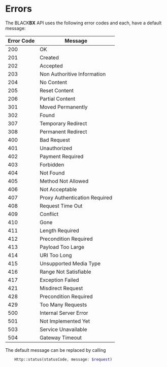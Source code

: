 # Errors

The BLACK<strong>BX</strong> API uses the following error codes and each, have a default message:


Error Code | Message
---------- | -------
200 | OK
201 | Created
202 | Accepted
203 | Non Authoritive Information
204 | No Content
205 | Reset Content
206 | Partial Content
301 | Moved Permanently
302 | Found
307 | Temporary Redirect
308 | Permanent Redirect
400 | Bad Request
401 | Unauthorized
402 | Payment Required
403 | Forbidden
404 | Not Found
405 | Method Not Allowed
406 | Not Acceptable
407 | Proxy Authentication Required
408 | Request Time Out
409 | Conflict
410 | Gone
411 | Length Required
412 | Precondition Required
413 | Payload Too Large
414 | URI Too Long
415 | Unsupported Media Type
416 | Range Not Satisfiable
417 | Exception Failed
421 | Misdirect Request
428 | Precondition Required
429 | Too Many Requests
500 | Internal Server Error
501 | Not Implemented Yet
503 | Service Unavailable
504 | Gateway Timeout

The default message can be replaced by calling 
```php
	Http::status(statusCode, message: $request)
```
